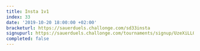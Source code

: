 ```yaml
---
title: Insta 1v1
index: 33
date: '2019-10-20 18:00:00 +02:00'
bracketurl: https://sauerduels.challonge.com/sd33insta
signupurl: https://sauerduels.challonge.com/tournaments/signup/UzeXiLLQ8p
completed: false
---
```

